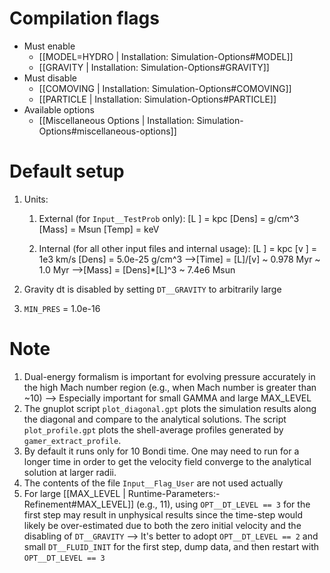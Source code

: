 # Compilation flags
- Must enable
   - [[MODEL=HYDRO | Installation: Simulation-Options#MODEL]]
   - [[GRAVITY | Installation: Simulation-Options#GRAVITY]]
- Must disable
   - [[COMOVING | Installation: Simulation-Options#COMOVING]]
   - [[PARTICLE | Installation: Simulation-Options#PARTICLE]]
- Available options
   - [[Miscellaneous Options | Installation: Simulation-Options#miscellaneous-options]]


# Default setup
1. Units:
   1. External (for `Input__TestProb` only):
      [L   ] = kpc
      [Dens] = g/cm^3
      [Mass] = Msun
      [Temp] = keV

   2. Internal (for all other input files and internal usage):
      [L   ] = kpc
      [v   ] = 1e3 km/s
      [Dens] = 5.0e-25 g/cm^3
      -->[Time] = [L]/[v] ~ 0.978 Myr ~ 1.0 Myr
      -->[Mass] = [Dens]*[L]^3 ~ 7.4e6 Msun

2. Gravity dt is disabled by setting `DT__GRAVITY` to arbitrarily large
3. `MIN_PRES` = 1.0e-16


# Note
1. Dual-energy formalism is important for evolving pressure accurately in the
   high Mach number region (e.g., when Mach number is greater than ~10)
   --> Especially important for small GAMMA and large MAX_LEVEL
2. The gnuplot script `plot_diagonal.gpt` plots the simulation results along the diagonal
   and compare to the analytical solutions. The script `plot_profile.gpt` plots the
   shell-average profiles generated by `gamer_extract_profile`.
3. By default it runs only for 10 Bondi time. One may need to run for a longer time in order
   to get the velocity field converge to the analytical solution at larger radii.
4. The contents of the file `Input__Flag_User` are not used actually
5. For large [[MAX_LEVEL | Runtime-Parameters:-Refinement#MAX_LEVEL]] (e.g., 11), using `OPT__DT_LEVEL == 3` for the first step may result in
   unphysical results since the time-step would likely be over-estimated due to both the
   zero initial velocity and the disabling of `DT__GRAVITY`
   --> It's better to adopt `OPT__DT_LEVEL == 2` and small `DT__FLUID_INIT` for the first step,
       dump data, and then restart with `OPT__DT_LEVEL == 3`
